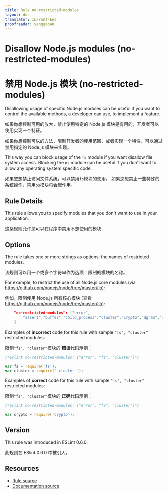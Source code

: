 ```yaml
---
title: Rule no-restricted-modules
layout: doc
translator: ILFront-End
proofreader: yanggao40
---
```

<!-- Note: No pull requests accepted for this file. See README.md in the root directory for details. -->

# Disallow Node.js modules (no-restricted-modules)

# 禁用 Node.js 模块 (no-restricted-modules)

Disallowing usage of specific Node.js modules can be useful if you want to control the available methods, a developer can use, to implement a feature.

如果你想控制可用的放大，禁止使用特定的 Node.js 模块是有用的，开发者可以使用实现一个特征。

如果你想控制可以的方法，限制开发者的使用范围，或者实现一个特性，可以通过禁用指定的 Node.js 模块来实现。 

This way you can block usage of the `fs` module if you want disallow file system access.
Blocking the `os` module can be useful if you don't want to allow any operating system specific code.

如果您想禁止访问文件系统，可以禁用`fs`模块的使用。
如果您想禁止一些特殊的系统操作，禁用`os`模块将会起作用。

## Rule Details

This rule allows you to specify modules that you don't want to use in your application.

这条规则允许您可以在程序中禁用不想使用的模块

## Options

The rule takes one or more strings as options: the names of restricted modules.

该规则可以用一个或多个字符串作为选项：限制的模块的名称。

For example, to restrict the use of all Node.js core modules (via https://github.com/nodejs/node/tree/master/lib):

例如，限制使用 Node.js 所有核心模块 (查看 https://github.com/nodejs/node/tree/master/lib):

```json
    "no-restricted-modules": ["error",
        "assert","buffer","child_process","cluster","crypto","dgram","dns","domain","events","freelist","fs","http","https","module","net","os","path","punycode","querystring","readline","repl","smalloc","stream","string_decoder","sys","timers","tls","tracing","tty","url","util","vm","zlib"
    ]
```

Examples of **incorrect** code for this rule with sample `"fs", "cluster"` restricted modules:

限制`"fs", "cluster"`模块的 **错误**代码示例：

```js
/*eslint no-restricted-modules: ["error", "fs", "cluster"]*/

var fs = require('fs');
var cluster = require(' cluster ');
```

Examples of **correct** code for this rule with sample `"fs", "cluster"` restricted modules:

限制`"fs", "cluster"`模块的 **正确**代码示例：

```js
/*eslint no-restricted-modules: ["error", "fs", "cluster"]*/

var crypto = require('crypto');
```

## Version

This rule was introduced in ESLint 0.6.0.

此规则在 ESlint 0.6.0 中被引入。

## Resources

* [Rule source](https://github.com/eslint/eslint/tree/master/lib/rules/no-restricted-modules.js)
* [Documentation source](https://github.com/eslint/eslint/tree/master/docs/rules/no-restricted-modules.md)
